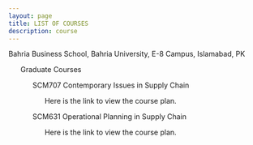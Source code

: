 ```yaml
---
layout: page
title: LIST OF COURSES
description: course
---
```

Bahria Business School, Bahria University, E-8 Campus, Islamabad, PK 
<ul style="list-style-type:none;">
 Graduate Courses
 <ul style="list-style-type:none;">
  SCM707 Contemporary Issues in Supply Chain
   <ul style="list-style-type:none;">
    Here is the link to view the course plan.
   </ul>
 </ul>

<ul style="list-style-type:none;">
 SCM631 Operational Planning in Supply Chain
  <ul style="list-style-type:none;">
   Here is the link to view the course plan.
  </ul>
</ul></ul>

